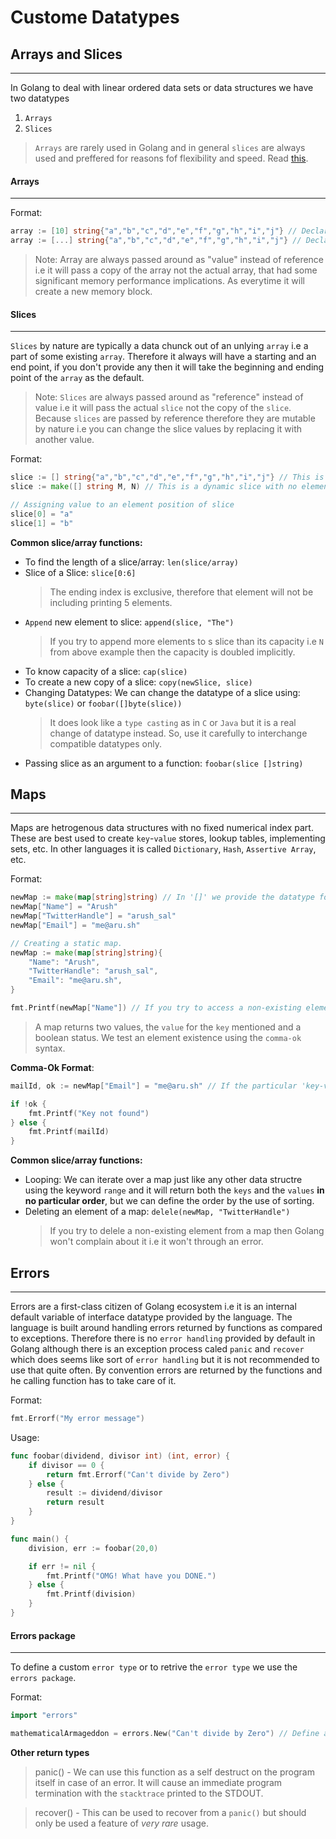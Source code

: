 # Custome Datatypes

## Arrays and Slices
---

In Golang to deal with linear ordered data sets or data structures we have two datatypes
1. `Arrays`
2. `Slices`

> `Arrays` are rarely used in Golang and in general `slices` are always used and preffered for reasons fof flexibility and speed. Read [this](https://stackoverflow.com/questions/30525184/array-vs-slice-accessing-speed).

#### Arrays
---

Format:
```go
array := [10] string{"a","b","c","d","e","f","g","h","i","j"} // Declared a fixed size array
array := [...] string{"a","b","c","d","e","f","g","h","i","j"} // Declared a arbitary size array
```

> Note: Array are always passed around as "value" instead of reference i.e it will pass a copy of the array not the actual array, that had some significant memory performance implications. As everytime it will create a new memory block.

#### Slices
---

`Slices` by nature are typically a data chunck out of an unlying `array` i.e a part of some existing `array`. Therefore it always will have a starting and an end point, if you don't provide any then it will take the beginning and ending point of the `array` as the default.

> Note: `Slices` are always passed around as "reference" instead of value i.e it will pass the actual `slice` not the copy of the `slice`. Because `slices` are passed by reference therefore they are mutable by nature i.e you can change the slice values by replacing it with another value.

Format:
```go
slice := [] string{"a","b","c","d","e","f","g","h","i","j"} // This is a static slice with the elements pre-declared.
slice := make([] string M, N) // This is a dynamic slice with no elements in it. 'M' and 'N' are an optional value that needs to a positive integer to initialize the 'slice' with the given number of empty or 'null' elements. 'M' will define it's current capacity and 'N' will define its maximum capacity.

// Assigning value to an element position of slice
slice[0] = "a"
slice[1] = "b"
```

**Common slice/array functions:**

* To find the length of a slice/array: `len(slice/array)`
* Slice of a Slice: `slice[0:6]`
    > The ending index is exclusive, therefore that element will not be including printing 5 elements.
* `Append` new element to slice: `append(slice, "The")`
    > If you try to append more elements to s slice than its capacity i.e `N` from above example then the capacity is doubled implicitly.
* To know capacity of a slice: `cap(slice)`
* To create a new copy of a slice: `copy(newSlice, slice)`
* Changing Datatypes: We can change the datatype of a slice using: `byte(slice)` or `foobar([]byte(slice))`
    > It does look like a `type casting` as in `C` or `Java` but it is a real change of datatype instead. So, use it carefully to interchange compatible datatypes only.
* Passing slice as an argument to a function: `foobar(slice []string)`

## Maps
---

Maps are hetrogenous data structures with no fixed numerical index part. These are best used to create `key`-`value` stores, lookup tables, implementing sets, etc. In other languages it is called `Dictionary`, `Hash`, `Assertive Array`, etc.

Format:
```go
newMap := make(map[string]string) // In '[]' we provide the datatype for the key and outside it we provide the datatype of the 'value'. This will create a synamic size map.
newMap["Name"] = "Arush"
newMap["TwitterHandle"] = "arush_sal"
newMap["Email"] = "me@aru.sh"

// Creating a static map.
newMap := make(map[string]string){
    "Name": "Arush",
    "TwitterHandle": "arush_sal",
    "Email": "me@aru.sh",
}

fmt.Printf(newMap["Name"]) // If you try to access a non-existing element in a map you will get a `zero-type` value for that datatype i.e `nil` for `string`, `0` for `int`, `0.0` for float and so on.
```

> A map returns two values, the `value` for the `key` mentioned and a boolean status. We test an element existence using the `comma-ok` syntax.

**Comma-Ok Format**:
```go
mailId, ok := newMap["Email"] = "me@aru.sh" // If the particular 'key-value' doesn't exist it will return 'false' and it will return 'true' if it exists, assigning the value to 'ok'.

if !ok {
    fmt.Printf("Key not found")
} else {
    fmt.Printf(mailId)
}
```

**Common slice/array functions:**

* Looping: We can iterate over a map just like any other data structre using the keyword `range` and it will return both the `keys` and the `values` **in no particular order**, but we can define the order by the use of sorting.
* Deleting an element of a map: `delele(newMap, "TwitterHandle")`
    > If you try to delele a non-existing element from a map then Golang won't complain about it i.e it won't through an error.

## Errors
---

Errors are a first-class citizen of Golang ecosystem i.e it is an internal default variable of interface datatype provided by the language. The language is built around handling errors returned by functions as compared to exceptions. Therefore there is no `error handling` provided by default in Golang although there is an exception process caled `panic` and `recover` which does seems like sort of `error handling` but it is not recommended to use that quite often. By convention errors are returned by the functions and he calling function has to take care of it.

Format:
```go
fmt.Errorf("My error message")
```

Usage:
```go
func foobar(dividend, divisor int) (int, error) {
    if divisor == 0 {
        return fmt.Errorf("Can't divide by Zero")
    } else {
        result := dividend/divisor
        return result
    }
}

func main() {
    division, err := foobar(20,0)

    if err != nil {
        fmt.Printf("OMG! What have you DONE.")
    } else {
        fmt.Printf(division)
    }
}
```

#### Errors package
---

To define a custom `error type` or to retrive the `error type` we use the `errors package`.

Format:
```go
import "errors"

mathematicalArmageddon = errors.New("Can't divide by Zero") // Define a new error type called "mathematicalArmageddon, which we can later on compare to certain error conditions and define our flow control based on that."
```

**Other return types**
> panic() - We can use this function as a self destruct on the program itself in case of an error. It will cause an immediate program termination with the `stacktrace` printed to the STDOUT.

> recover() - This can be used to recover from a `panic()` but should only be used a feature of _very rare_ usage.